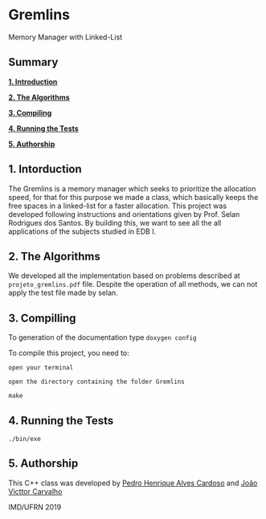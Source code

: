 # Gremlins
Memory Manager with Linked-List

## Summary

**[1. Introduction](#1-introduction)**

**[2. The Algorithms](#2-the-algorithms)**

**[3. Compiling](#3-compiling)**

**[4. Running the Tests](#4-running-the-tests)**

**[5. Authorship](#5-authorship)**

## 1. Intorduction

The Gremlins is a memory manager which seeks to prioritize the allocation speed, for that for this purpose
we made a class, which basically keeps the free spaces in a linked-list for a faster allocation.
This project was developed following instructions and orientations given by Prof. Selan Rodrigues dos Santos.
By building this, we want to see all the all applications of the subjects studied in EDB I.

## 2. The Algorithms

We developed all the implementation based on problems described at `projeto_gremlins.pdf` file.
Despite the operation of all methods, we can not apply the test file made by selan.



## 3. Compilling

To generation of the documentation type
`doxygen config`

To compile this project, you need to:

`open your terminal`

`open the directory containing the folder Gremlins`

`make`

## 4. Running the Tests

`./bin/exe`

## 5. Authorship

This C++ class was developed by [Pedro Henrique Alves Cardoso](https://github.com/pedrocardoso5) and [João Victtor Carvalho](https://github.com/carvs10)

IMD/UFRN 2019